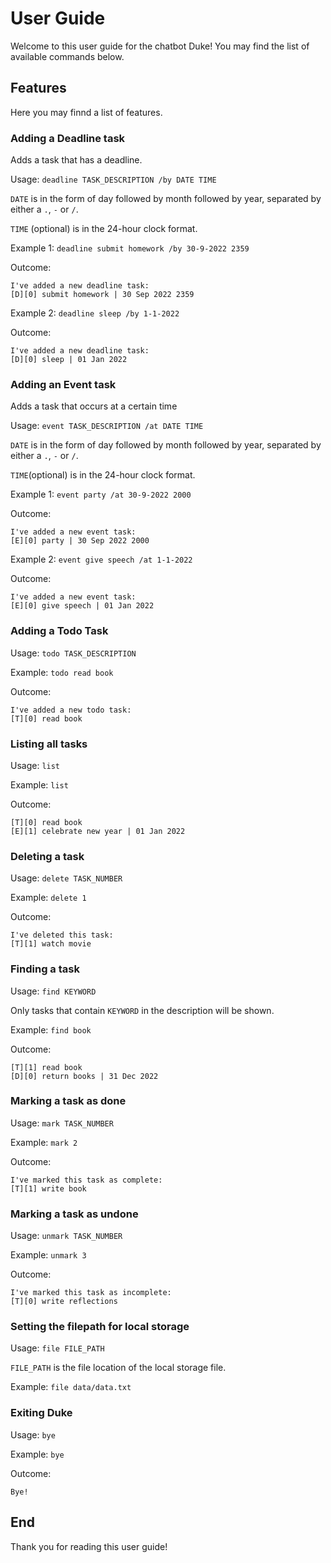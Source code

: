 # User Guide

Welcome to this user guide for the chatbot Duke! 
You may find the list of available commands below.

## Features 

Here you may finnd a list of features.

### Adding a Deadline task

Adds a task that has a deadline.

Usage: `deadline TASK_DESCRIPTION /by DATE TIME`

`DATE` is in the form of day followed by month followed by year,
separated by either a `.`, `-` or `/`.

`TIME` (optional) is in the 24-hour clock format.

Example 1: `deadline submit homework /by 30-9-2022 2359`

Outcome: 
```
I've added a new deadline task:
[D][0] submit homework | 30 Sep 2022 2359
```

Example 2: `deadline sleep /by 1-1-2022`

Outcome:
```
I've added a new deadline task:
[D][0] sleep | 01 Jan 2022
```

### Adding an Event task

Adds a task that occurs at a certain time

Usage: `event TASK_DESCRIPTION /at DATE TIME`

`DATE` is in the form of day followed by month followed by year,
separated by either a `.`, `-` or `/`.

`TIME`(optional) is in the 24-hour clock format.

Example 1: `event party /at 30-9-2022 2000`

Outcome:
```
I've added a new event task:
[E][0] party | 30 Sep 2022 2000
```

Example 2: `event give speech /at 1-1-2022`

Outcome:
```
I've added a new event task:
[E][0] give speech | 01 Jan 2022
```

### Adding a Todo Task

Usage: `todo TASK_DESCRIPTION`

Example: `todo read book`

Outcome:
```
I've added a new todo task:
[T][0] read book
```

### Listing all tasks

Usage: `list`

Example: `list`

Outcome:
```
[T][0] read book
[E][1] celebrate new year | 01 Jan 2022
```

### Deleting a task

Usage: `delete TASK_NUMBER`

Example: `delete 1`

Outcome:
```
I've deleted this task:
[T][1] watch movie
```

### Finding a task

Usage: `find KEYWORD`

Only tasks that contain `KEYWORD` in the description will be shown.

Example: `find book`

Outcome:
```
[T][1] read book
[D][0] return books | 31 Dec 2022
```

### Marking a task as done

Usage: `mark TASK_NUMBER`

Example: `mark 2`

Outcome: 
```
I've marked this task as complete:
[T][1] write book
```

### Marking a task as undone

Usage: `unmark TASK_NUMBER`

Example: `unmark 3`

Outcome:
```
I've marked this task as incomplete:
[T][0] write reflections
```

### Setting the filepath for local storage

Usage: `file FILE_PATH`

`FILE_PATH` is the file location of the local storage file.

Example: `file data/data.txt`

### Exiting Duke

Usage: `bye`

Example: `bye`

Outcome:
```
Bye!
```

##  End

Thank you for reading this user guide!